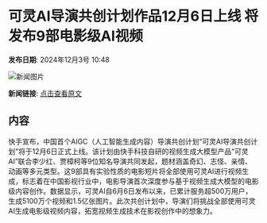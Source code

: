 # 可灵AI导演共创计划作品12月6日上线 将发布9部电影级AI视频

**发布日期**: 2024年12月3号 10:48

![新闻图片](https://upload.chinaz.com/2024/1203/6386881960757026609607930.png)

**新闻链接**: [点击查看原文](https://www.aibase.com/zh/news/13646)

## 内容

快手宣布，中国首个AIGC（人工智能生成内容）导演共创计划“可灵AI导演共创计划”将于12月6日正式上线。该计划由快手科技自研的视频生成大模型产品“可灵AI”联合李少红、贾樟柯等9位知名导演共同发起，题材涵盖奇幻、志怪、亲情、动画等多元类型。这9部具有实验性质的电影短片将全部使用可灵AI进行视频生成，标志着在中国影视行业中，电影导演首次深度参与基于视频生成大模型的电影级内容创作。数据显示，可灵AI自6月6日发布以来，已累计服务超500万用户，生成5100万个视频和1.5亿张图片。此次共创计划中，导演们将挑战全部使用可灵AI生成电影级视频内容，拓宽视频生成技术在影视创作中的想象力。
